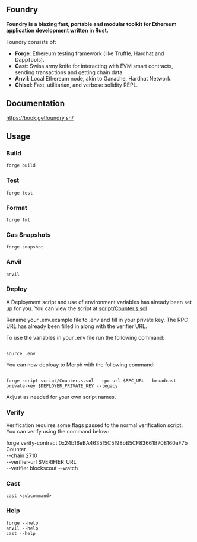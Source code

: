 ## Foundry

**Foundry is a blazing fast, portable and modular toolkit for Ethereum application development written in Rust.**

Foundry consists of:

-   **Forge**: Ethereum testing framework (like Truffle, Hardhat and DappTools).
-   **Cast**: Swiss army knife for interacting with EVM smart contracts, sending transactions and getting chain data.
-   **Anvil**: Local Ethereum node, akin to Ganache, Hardhat Network.
-   **Chisel**: Fast, utilitarian, and verbose solidity REPL.

## Documentation

https://book.getfoundry.sh/

## Usage

### Build

```shell
forge build
```

### Test

```shell
forge test
```

### Format

```shell
forge fmt
```

### Gas Snapshots

```shell
forge snapshot
```

### Anvil

```shell
anvil
```

### Deploy

A Deployment script and use of environment variables has already been set up for you. You can view the script at [script/Counter.s.sol](script/Counter.s.sol)

Rename your .env.example file to .env and fill in your private key. The RPC URL has already been filled in along with the verifier URL. 

To use the variables in your .env file run the following command: 

```shell

source .env

```

You can now deploay to Morph with the following command: 

```shell

forge script script/Counter.s.sol --rpc-url $RPC_URL --broadcast --private-key $DEPLOYER_PRIVATE_KEY --legacy

```

Adjust as needed for your own script names. 

### Verify 

Verification requires some flags passed to the normal verification script. You can verify using the command below:

 forge verify-contract 0x24b16eBA4635f5C5f98bB5CF83661B708160aF7b Counter\
  --chain 2710 \
  --verifier-url $VERIFIER_URL \
  --verifier blockscout --watch


### Cast

```shell
cast <subcommand>
```

### Help

```shell
forge --help
anvil --help
cast --help
```
